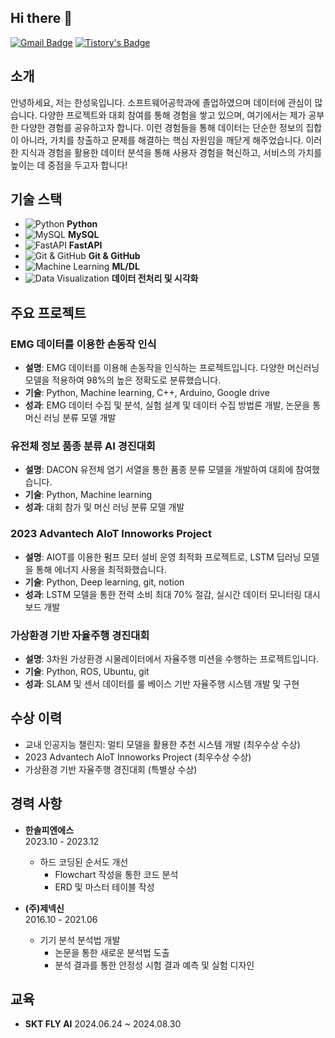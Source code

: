 ## Hi there 👋
[![Gmail Badge](https://img.shields.io/badge/Gmail-EA4335.svg?&style=for-the-badge&logo=Gmail&logoColor=white)](mailto:adulty22@gmail.com)
[![Tistory's Badge](https://img.shields.io/badge/Tistory-000000.svg?&style=for-the-badge&logo=Tistory&logoColor=white)](https://dev-studyingblog.tistory.com/)
## 소개
안녕하세요, 저는 한성욱입니다. 소프트웨어공학과에 졸업하였으며 데이터에 관심이 많습니다. 다양한 프로젝트와 대회 참여를 통해 경험을 쌓고 있으며, 여기에서는 제가 공부한 다양한 경험를 공유하고자 합니다. 이런 경험들을 통해 데이터는 단순한 정보의 집합이 아니라, 가치를 창출하고 문제를 해결하는 핵심 자원임을 깨닫게 해주었습니다. 이러한 지식과 경험을 활용한 데이터 분석을 통해 사용자 경험을 혁신하고, 서비스의 가치를 높이는 데 중점을 두고자 합니다!

## 기술 스택
- ![Python](https://img.shields.io/badge/Python-3776AB?style=for-the-badge&logo=python&logoColor=white) **Python**
- ![MySQL](https://img.shields.io/badge/MySQL-00758F?style=for-the-badge&logo=mysql&logoColor=white) **MySQL**
- ![FastAPI](https://img.shields.io/badge/FastAPI-009688?style=for-the-badge&logo=fastapi&logoColor=white) **FastAPI**
- ![Git & GitHub](https://img.shields.io/badge/GitHub-181717?style=for-the-badge&logo=github&logoColor=white) **Git & GitHub**
- ![Machine Learning](https://img.shields.io/badge/Machine%20Learning-4CAF50?style=for-the-badge&logo=tensorflow&logoColor=white) **ML/DL**
- ![Data Visualization](https://img.shields.io/badge/Data%20Visualization-FFD700?style=for-the-badge&logo=databricks&logoColor=white) **데이터 전처리 및 시각화**

## 주요 프로젝트
### EMG 데이터를 이용한 손동작 인식
- **설명**: EMG 데이터를 이용해 손동작을 인식하는 프로젝트입니다. 다양한 머신러닝 모델을 적용하여 98%의 높은 정확도로 분류했습니다.
- **기술**: Python, Machine learning, C++, Arduino, Google drive
- **성과**: EMG 데이터 수집 및 분석, 실험 설계 및 데이터 수집 방법론 개발, 논문을 통 머신 러닝 분류 모델 개발

### 유전체 정보 품종 분류 AI 경진대회
- **설명**: DACON 유전체 염기 서열을 통한 품종 분류 모델을 개발하여 대회에 참여했습니다.
- **기술**: Python, Machine learning
- **성과**: 대회 참가 및 머신 러닝 분류 모델 개발

### 2023 Advantech AIoT Innoworks Project
- **설명**: AIOT를 이용한 펌프 모터 설비 운영 최적화 프로젝트로, LSTM 딥러닝 모델을 통해 에너지 사용을 최적화했습니다.
- **기술**: Python, Deep learning, git, notion
- **성과**: LSTM 모델을 통한 전력 소비 최대 70% 절감, 실시간 데이터 모니터링 대시보드 개발

### 가상환경 기반 자율주행 경진대회
- **설명**: 3차원 가상환경 시물레이터에서 자율주행 미션을 수행하는 프로젝트입니다.
- **기술**: Python, ROS, Ubuntu, git
- **성과**: SLAM 및 센서 데이터를 룰 베이스 기반 자율주행 시스템 개발 및 구현

## 수상 이력
- 교내 인공지능 챌린지: 멀티 모델을 활용한 추천 시스템 개발 (최우수상 수상)
- 2023 Advantech AIoT Innoworks Project (최우수상 수상)
- 가상환경 기반 자율주행 경진대회 (특별상 수상)

## 경력 사항
- **한솔피엔에스**  
  2023.10 - 2023.12  
  - 하드 코딩된 순서도 개선  
    - Flowchart 작성을 통한 코드 분석  
    - ERD 및 마스터 테이블 작성  
  
- **(주)제넥신**  
  2016.10 - 2021.06  
  - 기기 분석 분석법 개발  
    - 논문을 통한 새로운 분석법 도출  
    - 분석 결과를 통한 안정성 시험 결과 예측 및 실험 디자인  

## 교육
- **SKT FLY AI**
  2024.06.24 ~ 2024.08.30


